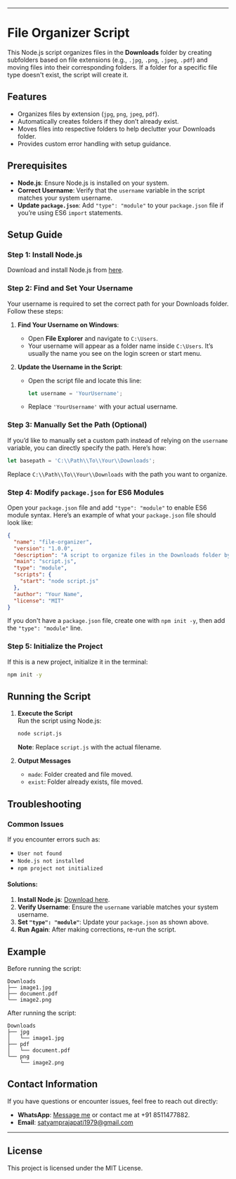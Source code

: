 

---

# File Organizer Script

This Node.js script organizes files in the **Downloads** folder by creating subfolders based on file extensions (e.g., `.jpg`, `.png`, `.jpeg`, `.pdf`) and moving files into their corresponding folders. If a folder for a specific file type doesn't exist, the script will create it.

## Features

- Organizes files by extension (`jpg`, `png`, `jpeg`, `pdf`).
- Automatically creates folders if they don’t already exist.
- Moves files into respective folders to help declutter your Downloads folder.
- Provides custom error handling with setup guidance.

## Prerequisites

- **Node.js**: Ensure Node.js is installed on your system.
- **Correct Username**: Verify that the `username` variable in the script matches your system username.
- **Update `package.json`**: Add `"type": "module"` to your `package.json` file if you’re using ES6 `import` statements.

## Setup Guide

### Step 1: Install Node.js

Download and install Node.js from [here](https://nodejs.org/en/download).

### Step 2: Find and Set Your Username

Your username is required to set the correct path for your Downloads folder. Follow these steps:

1. **Find Your Username on Windows**:
   - Open **File Explorer** and navigate to `C:\Users`.
   - Your username will appear as a folder name inside `C:\Users`. It’s usually the name you see on the login screen or start menu.
   
2. **Update the Username in the Script**:
   - Open the script file and locate this line:
     ```javascript
     let username = 'YourUsername';
     ```
   - Replace `'YourUsername'` with your actual username.

### Step 3: Manually Set the Path (Optional)

If you’d like to manually set a custom path instead of relying on the `username` variable, you can directly specify the path. Here’s how:

```javascript
let basepath = 'C:\\Path\\To\\Your\\Downloads';
```

Replace `C:\\Path\\To\\Your\\Downloads` with the path you want to organize.

### Step 4: Modify `package.json` for ES6 Modules

Open your `package.json` file and add `"type": "module"` to enable ES6 module syntax. Here’s an example of what your `package.json` file should look like:

```json
{
  "name": "file-organizer",
  "version": "1.0.0",
  "description": "A script to organize files in the Downloads folder by file type.",
  "main": "script.js",
  "type": "module",
  "scripts": {
    "start": "node script.js"
  },
  "author": "Your Name",
  "license": "MIT"
}
```

If you don't have a `package.json` file, create one with `npm init -y`, then add the `"type": "module"` line.

### Step 5: Initialize the Project

If this is a new project, initialize it in the terminal:

```bash
npm init -y
```

## Running the Script

1. **Execute the Script**  
   Run the script using Node.js:
   ```bash
   node script.js
   ```
   **Note**: Replace `script.js` with the actual filename.

2. **Output Messages**  
   - `made`: Folder created and file moved.
   - `exist`: Folder already exists, file moved.

## Troubleshooting

### Common Issues

If you encounter errors such as:
- `User not found`
- `Node.js not installed`
- `npm project not initialized`

#### Solutions:
1. **Install Node.js**: [Download here](https://nodejs.org/en/download).
2. **Verify Username**: Ensure the `username` variable matches your system username.
3. **Set `"type": "module"`**: Update your `package.json` as shown above.
4. **Run Again**: After making corrections, re-run the script.

## Example

Before running the script:

```
Downloads
├── image1.jpg
├── document.pdf
└── image2.png
```

After running the script:

```
Downloads
├── jpg
│   └── image1.jpg
├── pdf
│   └── document.pdf
└── png
    └── image2.png
```

## Contact Information

If you have questions or encounter issues, feel free to reach out directly:

- **WhatsApp**: [Message me](https://wa.me/918511477882) or contact me at +91 8511477882.
- **Email**: satyamprajapati1979@gmail.com

---

## License

This project is licensed under the MIT License.